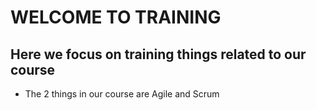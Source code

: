 # WELCOME TO TRAINING 

## Here we focus on training things related to our course 
* The 2 things in our course are Agile and Scrum

